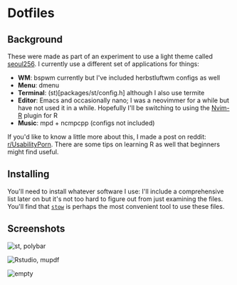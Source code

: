 # Dotfiles

## Background
These were made as part of an experiment to use a light theme called
[seoul256](https://github.com/junegunn/seoul256.vim). I currently use a different set of
applications for things:

* **WM**: bspwm currently but I've included herbstluftwm configs as well
* **Menu**: dmenu
* **Terminal**: (st)[packages/st/config.h] although I also use termite 
* **Editor**: Emacs and occasionally nano; I was a neovimmer for a while but have not used it in a
  while. Hopefully I'll be switching to using the [Nvim-R](https://github.com/jalvesaq/Nvim-R)
  plugin for R
* **Music**: mpd + ncmpcpp (configs not included)

If you'd like to know a little more about this, I made a post on reddit:
[r/UsabilityPorn](https://www.reddit.com/r/UsabilityPorn/comments/cb4hjd/bspwm_learning_r_from_the_basics/). There
are some tips on learning R as well that beginners might find useful.

## Installing
You'll need to install whatever software I use: I'll include a comprehensive list later on but it's
not too hard to figure out from just examining the files. You'll find that
[`stow`](https://www.gnu.org/software/stow/) is perhaps the most convenient tool to use these
files. 

## Screenshots

![st, polybar](screenshots/seoul256_1.png)

![Rstudio, mupdf](screenshots/seoul256_2.png)

![empty](screenshots/seoul256_3.png)


